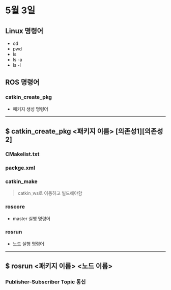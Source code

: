 # 5월 3일
## Linux 명령어
- cd
- pwd
- ls
- ls -a
- ls -l

## ROS 명령어
### catkin_create_pkg
- 패키지 생성 명령어
--- 
$ catkin_create_pkg <패키지 이름> [의존성1][의존성2]
---

### CMakelist.txt
### packge.xml
### catkin_make
> catkin_ws로 이동하고 빌드해야함

### roscore
- master 실행 명령어
### rosrun
- 노드 실행 명령어
---
$ rosrun <패키지 이름> <노드 이름>
---

### Publisher-Subscriber Topic 통신
